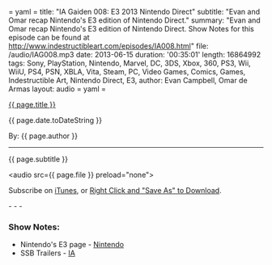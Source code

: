 = yaml =
title: "IA Gaiden 008: E3 2013 Nintendo Direct"
subtitle: "Evan and Omar recap Nintendo's E3 edition of Nintendo Direct."
summary: "Evan and Omar recap Nintendo's E3 edition of Nintendo Direct. Show Notes for this episode can be found at http://www.indestructibleart.com/episodes/IA008.html"
file: /audio/IAG008.mp3
date: 2013-06-15
duration: '00:35:01'
length: 16864992
tags: Sony, PlayStation, Nintendo, Marvel, DC, 3DS, Xbox, 360, PS3, Wii, WiiU, PS4, PSN, XBLA, Vita, Steam, PC, Video Games, Comics, Games, Indestructible Art, Nintendo Direct, E3, 
author: Evan Campbell, Omar de Armas
layout: audio
= yaml =

<a href="{{ page.url }}" class='postTitleLink'><p class='postTitle'>{{ page.title }}</p></a>
<p class='postPublished'>{{ page.date.toDateString }}</p>
<p class='postAuthor'>By: {{ page.author }}</p>
<hr>
<p class='podcastSummary'>{{ page.subtitle }}</p>

<audio src={{ page.file }} preload="none"></audio>
<p class='subLinks'>Subscribe on <a href='http://bit.ly/iapodcast'>iTunes</a>, or <a href={{ page.file }}>Right Click and "Save As" to Download</a>.</p>
- - -

### Show Notes:  ###
* Nintendo's E3 page - [Nintendo](http://e3.nintendo.com/videos/)
* SSB Trailers - [IA](http://www.indestructibleart.com/posts/2013-06-11-SSB.html)